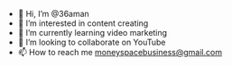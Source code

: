- 👋 Hi, I’m @36aman
- 👀 I’m interested in content creating  
- 🌱 I’m currently learning video marketing 
- 💞️ I’m looking to collaborate on YouTube 
- 📫 How to reach me moneyspacebusiness@gmail.com

<!---
36aman/36aman is a ✨ special ✨ repository because its `README.md` (this file) appears on your GitHub profile.
You can click the Preview link to take a look at your changes.
--->
